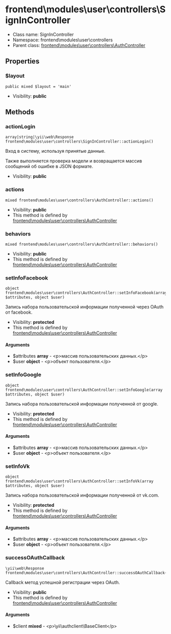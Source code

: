 frontend\modules\user\controllers\SignInController
===============






* Class name: SignInController
* Namespace: frontend\modules\user\controllers
* Parent class: [frontend\modules\user\controllers\AuthController](frontend-modules-user-controllers-AuthController.md)





Properties
----------


### $layout

    public mixed $layout = 'main'





* Visibility: **public**


Methods
-------


### actionLogin

    array|string|\yii\web\Response frontend\modules\user\controllers\SignInController::actionLogin()

Вход в систему, используя принятые данные.

Также выполняется проверка модели и возвращается массив сообщений об ошибке в JSON формате.

* Visibility: **public**




### actions

    mixed frontend\modules\user\controllers\AuthController::actions()





* Visibility: **public**
* This method is defined by [frontend\modules\user\controllers\AuthController](frontend-modules-user-controllers-AuthController.md)




### behaviors

    mixed frontend\modules\user\controllers\AuthController::behaviors()





* Visibility: **public**
* This method is defined by [frontend\modules\user\controllers\AuthController](frontend-modules-user-controllers-AuthController.md)




### setInfoFacebook

    object frontend\modules\user\controllers\AuthController::setInfoFacebook(array $attributes, object $user)

Запись набора пользовательской информации полученной через OAuth от facebook.



* Visibility: **protected**
* This method is defined by [frontend\modules\user\controllers\AuthController](frontend-modules-user-controllers-AuthController.md)


#### Arguments
* $attributes **array** - &lt;p&gt;массив пользовательских данных.&lt;/p&gt;
* $user **object** - &lt;p&gt;объект пользователя.&lt;/p&gt;



### setInfoGoogle

    object frontend\modules\user\controllers\AuthController::setInfoGoogle(array $attributes, object $user)

Запись набора пользовательской информации полученной от google.



* Visibility: **protected**
* This method is defined by [frontend\modules\user\controllers\AuthController](frontend-modules-user-controllers-AuthController.md)


#### Arguments
* $attributes **array** - &lt;p&gt;массив пользовательских данных.&lt;/p&gt;
* $user **object** - &lt;p&gt;объект пользователя.&lt;/p&gt;



### setInfoVk

    object frontend\modules\user\controllers\AuthController::setInfoVk(array $attributes, object $user)

Запись набора пользовательской информации полученной от vk.com.



* Visibility: **protected**
* This method is defined by [frontend\modules\user\controllers\AuthController](frontend-modules-user-controllers-AuthController.md)


#### Arguments
* $attributes **array** - &lt;p&gt;массив пользовательских данных.&lt;/p&gt;
* $user **object** - &lt;p&gt;объект пользователя.&lt;/p&gt;



### successOAuthCallback

    \yii\web\Response frontend\modules\user\controllers\AuthController::successOAuthCallback($client)

Callback метод успешной регистрации через OAuth.



* Visibility: **public**
* This method is defined by [frontend\modules\user\controllers\AuthController](frontend-modules-user-controllers-AuthController.md)


#### Arguments
* $client **mixed** - &lt;p&gt;\yii\authclient\BaseClient&lt;/p&gt;

